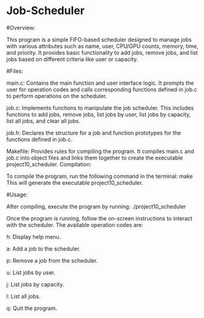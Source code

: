 # Job-Scheduler

#Overview:

This program is a simple FIFO-based scheduler designed to manage jobs with various attributes such as name, user, CPU/GPU counts, memory, time, and priority. It provides basic functionality to add jobs, remove jobs, and list jobs based on different criteria like user or capacity.


#Files:

<p>
main.c: Contains the main function and user interface logic. It prompts the user for operation codes and calls corresponding functions defined in job.c to perform operations on the scheduler.

job.c: Implements functions to manipulate the job scheduler. This includes functions to add jobs, remove jobs, list jobs by user, list jobs by capacity, list all jobs, and clear all jobs.

job.h: Declares the structure for a job and function prototypes for the functions defined in job.c.

Makefile: Provides rules for compiling the program. It compiles main.c and job.c into object files and links them together to create the executable project10_scheduler.
Compilation:


To compile the program, run the following command in the terminal:
make
This will generate the executable project10_scheduler.
<p>

#Usage:
<p>
After compiling, execute the program by running:
./project10_scheduler


Once the program is running, follow the on-screen instructions to interact with the scheduler. The available operation codes are:

h: Display help menu.

a: Add a job to the scheduler.

p: Remove a job from the scheduler.

u: List jobs by user.

j: List jobs by capacity.

l: List all jobs.

q: Quit the program.
<p>
